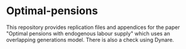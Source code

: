 # Optimal-pensions
This repository provides replication files and appendices for the paper "Optimal pensions with endogenous labour supply" which uses an overlapping generations model. There is also a check using Dynare.
